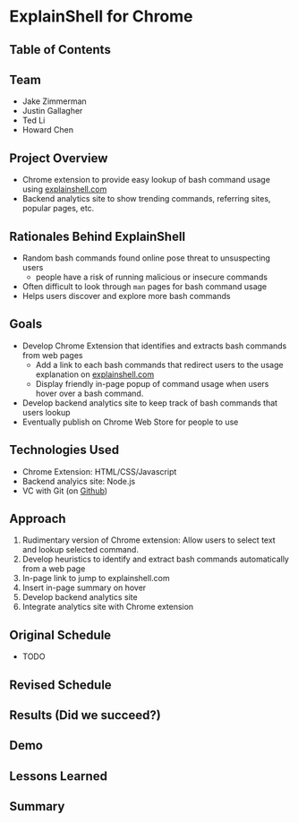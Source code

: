 # ExplainShell for Chrome

## Table of Contents

## Team
- Jake Zimmerman
- Justin Gallagher
- Ted Li
- Howard Chen

## Project Overview
- Chrome extension to provide easy lookup of bash command usage using [explainshell.com][es]
- Backend analytics site to show trending commands, referring sites, popular pages, etc.

## Rationales Behind ExplainShell
- Random bash commands found online pose threat to unsuspecting users
    - people have a risk of running malicious or insecure commands
- Often difficult to look through `man` pages for bash command usage
- Helps users discover and explore more bash commands

## Goals
- Develop Chrome Extension that identifies and extracts bash commands from web pages
    - Add a link to each bash commands that redirect users to the usage explanation on [explainshell.com][es]
    - Display friendly in-page popup of command usage when users hover over a bash command.
- Develop backend analytics site to keep track of bash commands that users lookup
- Eventually publish on Chrome Web Store for people to use

## Technologies Used
- Chrome Extension: HTML/CSS/Javascript
- Backend analyics site: Node.js
- VC with Git (on [Github](gitrepo))

## Approach
1. Rudimentary version of Chrome extension: Allow users to select text and lookup selected command.
1. Develop heuristics to identify and extract bash commands automatically from a web page
1. In-page link to jump to explainshell.com
1. Insert in-page summary on hover
1. Develop backend analytics site
1. Integrate analytics site with Chrome extension

## Original Schedule
- TODO

## Revised Schedule

## Results (Did we succeed?)

## Demo

## Lessons Learned

## Summary

[es]: http://www.explainshell.com/
[gitrepo]: http://github.com/justingallagher/explainshell-for-chrome
